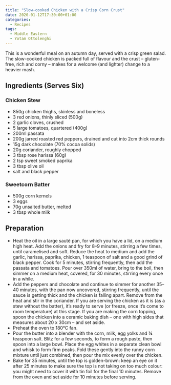 ```yaml
---
title: "Slow-cooked Chicken with a Crisp Corn Crust"
date: 2020-01-12T17:30:00+01:00
categories:
  - Recipes
tags:
  - Middle Eastern
  - Yotam Ottolenghi
---
```


This is a wonderful meal on an autumn day, served with a crisp green salad. The slow-cooked chicken is packed full of flavour and the crust – gluten-free, rich and corny – makes for a welcome (and lighter) change to a heavier mash.

<!--more-->

## Ingredients (Serves Six)

### Chicken Stew

* 850g chicken thighs, skinless and boneless
* 3 red onions, thinly sliced (500g)
* 2 garlic cloves, crushed
* 5 large tomatoes, quartered (400g)
* 200ml passata
* 200g jarred roasted red peppers, drained and cut into 2cm thick rounds
* 15g dark chocolate (70% cocoa solids)
* 20g coriander, roughly chopped
* 3 tbsp rose harissa (60g)
* 2 tsp sweet smoked paprika
* 3 tbsp olive oil
* salt and black pepper

### Sweetcorn Batter

* 500g corn kernels
* 3 eggs
* 70g unsalted butter, melted
* 3 tbsp whole milk

## Preparation

* Heat the oil in a large sauté pan, for which you have a lid, on a medium high heat. Add the onions and fry for 8–9 minutes, stirring a few times, until caramelised and soft. Reduce the heat to medium and add the garlic, harissa, paprika, chicken, 1 teaspoon of salt and a good grind of black pepper. Cook for 5 minutes, stirring frequently, then add the passata and tomatoes. Pour over 350ml of water, bring to the boil, then simmer on a medium heat, covered, for 30 minutes, stirring every once in a while.
* Add the peppers and chocolate and continue to simmer for another 35–40 minutes, with the pan now uncovered, stirring frequently, until the sauce is getting thick and the chicken is falling apart. Remove from the heat and stir in the coriander. If you are serving the chicken as it is (as a stew without the batter), it’s ready to serve (or freeze, once it’s come to room temperature) at this stage. If you are making the corn topping, spoon the chicken into a ceramic baking dish – one with high sides that measures about 20 x 30cm – and set aside.
* Preheat the oven to 180°C fan.
* Pour the butter into a blender with the corn, milk, egg yolks and ¾ teaspoon salt. Blitz for a few seconds, to form a rough paste, then spoon into a large bowl. Place the egg whites in a separate clean bowl and whisk to form firm peaks. Fold these gently into the runny corn mixture until just combined, then pour the mix evenly over the chicken.
* Bake for 35 minutes, until the top is golden-brown: keep an eye on it after 25 minutes to make sure the top is not taking on too much colour: you might need to cover it with tin foil for the final 10 minutes. Remove from the oven and set aside for 10 minutes before serving.
